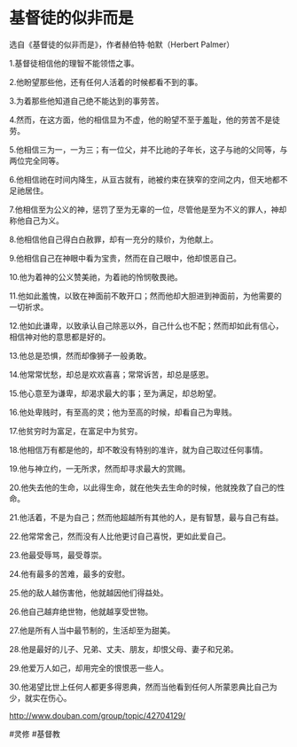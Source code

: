 # 基督徒的似非而是

选自《基督徒的似非而是》，作者赫伯特·帕默（Herbert Palmer）

1.基督徒相信他的理智不能领悟之事。

2.他盼望那些他，还有任何人活着的时候都看不到的事。

3.为着那些他知道自己绝不能达到的事劳苦。

4.然而，在这方面，他的相信显为不虚，他的盼望不至于羞耻，他的劳苦不是徒劳。

5.他相信三为一，一为三；有一位父，并不比祂的子年长，这子与祂的父同等，与两位完全同等。

6.他相信祂在时间内降生，从亘古就有，祂被约束在狭窄的空间之内，但天地都不足祂居住。

7.他相信至为公义的神，惩罚了至为无辜的一位，尽管他是至为不义的罪人，神却称他自己为义。

8.他相信他自己得白白赦罪，却有一充分的赎价，为他献上。

9.他相信自己在神眼中看为宝贵，然而在自己眼中，他却恨恶自己。

10.他为着神的公义赞美祂，为着祂的怜悯敬畏祂。

11.他如此羞愧，以致在神面前不敢开口；然而他却大胆进到神面前，为他需要的一切祈求。

12.他如此谦卑，以致承认自己除恶以外，自己什么也不配；然而却如此有信心，相信神对他的意思都是好的。

13.他总是恐惧，然而却像狮子一般勇敢。

14.他常常忧愁，却总是欢欢喜喜；常常诉苦，却总是感恩。

15.他心意至为谦卑，却渴求最大的事；至为满足，却总盼望。

16.他处卑贱时，有至高的灵；他为至高的时候，却看自己为卑贱。

17.他贫穷时为富足，在富足中为贫穷。

18.他相信万有都是他的，却不敢没有特别的准许，就为自己取过任何事情。

19.他与神立约，一无所求，然而却寻求最大的赏赐。

20.他失去他的生命，以此得生命，就在他失去生命的时候，他就挽救了自己的性命。

21.他活着，不是为自己；然而他超越所有其他的人，是有智慧，最与自己有益。

22.他常常舍己，然而没有人比他更讨自己喜悦，更如此爱自己。

23.他最受辱骂，最受尊崇。

24.他有最多的苦难，最多的安慰。

25.他的敌人越伤害他，他就越因他们得益处。

26.他自己越弃绝世物，他就越享受世物。

27.他是所有人当中最节制的，生活却至为甜美。

28.他是最好的儿子、兄弟、丈夫、朋友，却恨父母、妻子和兄弟。

29.他爱万人如己，却用完全的恨恨恶一些人。

30.他渴望比世上任何人都更多得恩典，然而当他看到任何人所蒙恩典比自己为少，就实在伤心。  



http://www.douban.com/group/topic/42704129/

#灵修 #基督教